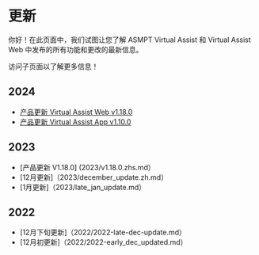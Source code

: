 # 更新

你好！在此页面中，我们试图让您了解 ASMPT Virtual Assist 和 Virtual Assist Web 中发布的所有功能和更改的最新信息。

访问子页面以了解更多信息！

## 2024

- [产品更新  Virtual Assist Web v1.18.0](2024/product_update_control_suite_v1.19.0.en.md)
- [产品更新  Virtual Assist App v1.10.0](2024/product_update_native_assistant_v1.10.0.en.md)

## 2023

- [产品更新 V1.18.0] (2023/v1.18.0.zhs.md）
- [12月更新]（2023/december_update.zh.md）
- [1月更新]（2023/late_jan_update.md）

## 2022

- [12月下旬更新]（2022/2022-late-dec-update.md）
- [12月初更新]（2022/2022-early_dec_updated.md）
